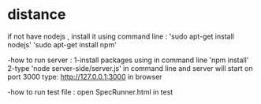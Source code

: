 # distance
if not have nodejs , install it using command line :
'sudo apt-get install nodejs'
'sudo apt-get install npm'

-how to run server :
  1-install packages using in command line 'npm install'
  2-type 'node server-side/server.js' in command line
  and server will start on port 3000
  type: http://127.0.0.1:3000 in browser

-how to run test file :
open SpecRunner.html in test
